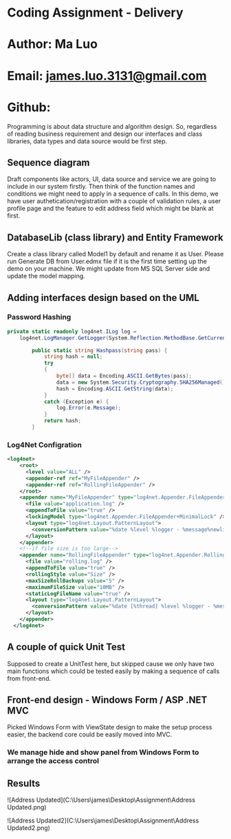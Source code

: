 # Coding Assignment - Delivery

# Author: Ma Luo

# Email: james.luo.3131@gmail.com

# Github:

Programming is about data structure and algorithm design.  So, regardless of reading business requirement and design our interfaces and class libraries, data types and data source would be first step.

## Sequence diagram
Draft components like actors, UI, data source and service we are going to include in our system firstly.  Then think of the function names and conditions we might need to apply in a sequence of calls.  In this demo, we have user authetication/registration with a couple of validation rules, a user profile page and the feature to edit address field which might be blank at first.
## DatabaseLib (class library) and Entity Framework
Create a class library called Model1 by default and rename it as User.  Please run Generate DB from User.edmx file if it is the first time setting up the demo on your machine.  We might update from MS SQL Server side and update the model mapping.
## Adding interfaces design based on the UML
### Password Hashing

```c#
private static readonly log4net.ILog log =
    log4net.LogManager.GetLogger(System.Reflection.MethodBase.GetCurrentMethod().DeclaringType);

        public static string Hashpass(string pass) {
            string hash = null;
            try
            {
                byte[] data = Encoding.ASCII.GetBytes(pass);
                data = new System.Security.Cryptography.SHA256Managed().ComputeHash(data);
                hash = Encoding.ASCII.GetString(data);
            }
            catch (Exception e) {
                log.Error(e.Message);
            }
            return hash;
        }
```



### Log4Net Configration

```xml
<log4net>
    <root>
      <level value="ALL" />
      <appender-ref ref="MyFileAppender" />
      <appender-ref ref="RollingFileAppender" />
    </root>
    <appender name="MyFileAppender" type="log4net.Appender.FileAppender">
      <file value="application.log" />
      <appendToFile value="true" />
      <lockingModel type="log4net.Appender.FileAppender+MinimalLock" />
      <layout type="log4net.Layout.PatternLayout">
        <conversionPattern value="%date %level %logger - %message%newline" />
      </layout>
    </appender>
    <!--if file size is too large-->
    <appender name="RollingFileAppender" type="log4net.Appender.RollingFileAppender">
      <file value="rolling.log" />
      <appendToFile value="true" />
      <rollingStyle value="Size" />
      <maxSizeRollBackups value="5" />
      <maximumFileSize value="10MB" />
      <staticLogFileName value="true" />
      <layout type="log4net.Layout.PatternLayout">
        <conversionPattern value="%date [%thread] %level %logger - %message%newline" />
      </layout>
    </appender>
  </log4net>
```



## A couple of quick Unit Test

Supposed to create a UnitTest here, but skipped cause we only have two main functions which could be tested easily by making a sequence of calls from front-end.

## Front-end design - Windows Form / ASP .NET MVC

Picked Windows Form with ViewState design to make the setup process easier, the backend core could be easily moved into MVC.

### We manage hide and show panel from Windows Form to arrange the access control

## Results



![Address Updated](C:\Users\james\Desktop\Assignment\Address Updated.png)

![Address Updated2](C:\Users\james\Desktop\Assignment\Address Updated2.png)